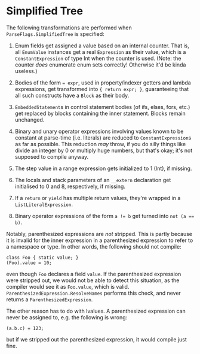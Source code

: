 # Simplified Tree

The following transformations are performed when `ParseFlags.SimplifiedTree` is specified:

1. Enum fields get assigned a value based on an internal counter. That is, all `EnumValue` instances get a real `Expression` as their value, which is a `ConstantExpression` of type Int when the counter is used. (Note: the counter _does_ enumerate enum sets correctly! Otherwise it'd be kinda useless.)

2. Bodies of the form `= expr`, used in property/indexer getters and lambda expressions, get transformed into `{ return expr; }`, guaranteeing that all such constructs have a `Block` as their body.

3. `EmbeddedStatement`s in control statement bodies (of ifs, elses, fors, etc.) get replaced by blocks containing the inner statement. Blocks remain unchanged.

4. Binary and unary operator expressions involving values known to be constant at parse-time (i.e. literals) are reduced to `ConstantExpression`s as far as possible. This reduction _may_ throw, if you do silly things like divide an integer by 0 or multiply huge numbers, but that's okay; it's not supposed to compile anyway.

5. The step value in a range expression gets initialized to 1 (Int), if missing.

6. The locals and stack parameters of an `__extern` declaration get initialised to 0 and 8, respectively, if missing.

7. If a `return` or `yield` has multiple return values, they're wrapped in a `ListLiteralExpression`.

8. Binary operator expressions of the form `a != b` get turned into `not (a == b)`.

Notably, parenthesized expressions are _not_ stripped. This is partly because it is invalid for the inner expression in a parenthesized expression to refer to a namespace or type. In other words, the following should not compile:

	class Foo { static value; }
	(Foo).value = 10;

even though `Foo` declares a field `value`. If the parenthesized expression were stripped out, we would not be able to detect this situation, as the compiler would see it as `Foo.value`, which is valid. `ParenthesizedExpression.ResolveNames` performs this check, and never returns a `ParenthesizedExpression`.

The other reason has to do with lvalues. A parenthesized expression can never be assigned to, e.g. the following is wrong:

	(a.b.c) = 123;

but if we stripped out the parenthesized expression, it would compile just fine.